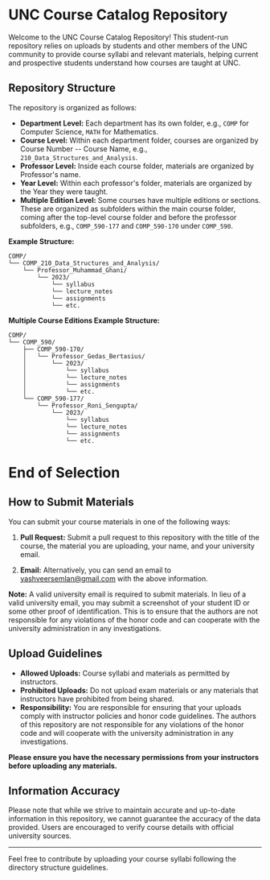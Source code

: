 # UNC Course Catalog Repository

Welcome to the UNC Course Catalog Repository! This student-run repository relies on uploads by students and other members of the UNC community to provide course syllabi and relevant materials, helping current and prospective students understand how courses are taught at UNC.

## Repository Structure

The repository is organized as follows:

- **Department Level:** Each department has its own folder, e.g., `COMP` for Computer Science, `MATH` for Mathematics.
- **Course Level:** Within each department folder, courses are organized by Course Number -- Course Name, e.g., `210_Data_Structures_and_Analysis`.
- **Professor Level:** Inside each course folder, materials are organized by Professor's name.
- **Year Level:** Within each professor's folder, materials are organized by the Year they were taught.
- **Multiple Edition Level:** Some courses have multiple editions or sections. These are organized as subfolders within the main course folder, coming after the top-level course folder and before the professor subfolders, e.g., `COMP_590-177` and `COMP_590-170` under `COMP_590`.

**Example Structure:**

```
COMP/
└── COMP_210_Data_Structures_and_Analysis/
    └── Professor_Muhammad_Ghani/
        └── 2023/
            └── syllabus
            └── lecture_notes
            └── assignments
            └── etc.
```

**Multiple Course Editions Example Structure:**

```
COMP/
└── COMP_590/
    ├── COMP_590-170/
    │   └── Professor_Gedas_Bertasius/
    │       └── 2023/
    │           └── syllabus
    │           └── lecture_notes
    │           └── assignments
    │           └── etc.
    └── COMP_590-177/
        └── Professor_Roni_Sengupta/
            └── 2023/
                └── syllabus
                └── lecture_notes
                └── assignments
                └── etc.
```
# End of Selection

## How to Submit Materials

You can submit your course materials in one of the following ways:

1. **Pull Request:** Submit a pull request to this repository with the title of the course, the material you are uploading, your name, and your university email.

2. **Email:** Alternatively, you can send an email to [yashveersemlan@gmail.com](mailto:yashveersemlan@gmail.com) with the above information.

**Note:** A valid university email is required to submit materials. In lieu of a valid university email, you may submit a screenshot of your student ID or some other proof of identification. This is to ensure that the authors are not responsible for any violations of the honor code and can cooperate with the university administration in any investigations.

## Upload Guidelines

- **Allowed Uploads:** Course syllabi and materials as permitted by instructors.
- **Prohibited Uploads:** Do not upload exam materials or any materials that instructors have prohibited from being shared.
- **Responsibility:** You are responsible for ensuring that your uploads comply with instructor policies and honor code guidelines. The authors of this repository are not responsible for any violations of the honor code and will cooperate with the university administration in any investigations.


**Please ensure you have the necessary permissions from your instructors before uploading any materials.**

## Information Accuracy

Please note that while we strive to maintain accurate and up-to-date information in this repository, we cannot guarantee the accuracy of the data provided. Users are encouraged to verify course details with official university sources.

---

Feel free to contribute by uploading your course syllabi following the directory structure guidelines.